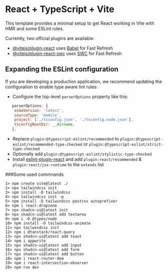 # React + TypeScript + Vite

This template provides a minimal setup to get React working in Vite with HMR and some ESLint rules.

Currently, two official plugins are available:

- [@vitejs/plugin-react](https://github.com/vitejs/vite-plugin-react/blob/main/packages/plugin-react/README.md) uses [Babel](https://babeljs.io/) for Fast Refresh
- [@vitejs/plugin-react-swc](https://github.com/vitejs/vite-plugin-react-swc) uses [SWC](https://swc.rs/) for Fast Refresh

## Expanding the ESLint configuration

If you are developing a production application, we recommend updating the configuration to enable type aware lint rules:

- Configure the top-level `parserOptions` property like this:

```js
   parserOptions: {
    ecmaVersion: 'latest',
    sourceType: 'module',
    project: ['./tsconfig.json', './tsconfig.node.json'],
    tsconfigRootDir: __dirname,
   },
```

- Replace `plugin:@typescript-eslint/recommended` to `plugin:@typescript-eslint/recommended-type-checked` or `plugin:@typescript-eslint/strict-type-checked`
- Optionally add `plugin:@typescript-eslint/stylistic-type-checked`
- Install [eslint-plugin-react](https://github.com/jsx-eslint/eslint-plugin-react) and add `plugin:react/recommended` & `plugin:react/jsx-runtime` to the `extends` list


###Some used commnands

```
1> npm create vite@latest ./
2> npx tailwindcss init  
3> npm install -D tailwindcss
4> npx tailwindcss init -p 
5> npm install -D tailwindcss postcss autoprefixer
6> npm i react-dropzone
7> npx shadcn-ui@latest init
8> npx shadcn-ui@latest add textarea 
9> npm i -D @types/node  
10> npm install -D tailwindcss-animate           
11> npx tailwindcss init 
12> npm i @tanstack/react-query 
13> npx shadcn-ui@latest add toast  
14> npm i appwrite 
15> npx shadcn-ui@latest add input
16> npx shadcn-ui@latest add form 
17> npx shadcn-ui@latest add button 
18> npm i react-router-dom 
19> npm i react-intersection-observer  
20> npm run dev
```
